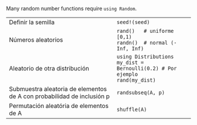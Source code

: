 Many random number functions require `using Random`.

|                                           |                                                                   |
| ----------------------------------------- | ----------------------------------------------------------------- |
| Definir la semilla                        | `seed!(seed)`                                                     |
| Números aleatorios                        | `rand()   # uniforme [0,1)`<br>`randn()  # normal (-Inf, Inf)`    |
| Aleatorio de otra distribución            | `using Distributions`<br>`my_dist = Bernoulli(0.2) # Por ejemplo`<br>`rand(my_dist)` |
| Submuestra aleatoria de elementos de A con probabilidad de inclusión p | `randsubseq(A, p)`                   |
| Permutación aleatória de elementos de A   | `shuffle(A)`                                                      |
